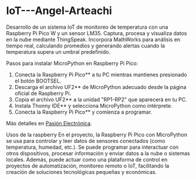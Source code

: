 # IoT---Angel-Arteachi
Desarrollo de un sistema IoT de monitoreo de temperatura con una Raspberry Pi Pico W y un sensor LM35. Captura, procesa y visualiza datos en la nube mediante ThingSpeak. Incorpora MathWorks para análisis en tiempo real, calculando promedios y generando alertas cuando la temperatura supera un umbral predefinido.

Pasos para instalar MicroPython en Raspberry Pi Pico:

1. Conecta la Raspberry Pi Pico** a tu PC mientras mantienes presionado el botón BOOTSEL.
2. Descarga el archivo UF2** de MicroPython adecuado desde la página oficial de Raspberry Pi.
3. Copia el archivo UF2** a la unidad "RP1-RP2" que aparecerá en tu PC.
4. Instala Thonny IDE** y selecciona MicroPython como intérprete.
5. Conecta la Raspberry Pi Pico** y comienza a programar.

Más detalles en [Pasión Electrónica](https://pasionelectronica.com/como-instalar-micropython-en-la-raspberry-pi-pico/).

Usos de la raspberry
En el proyecto, la Raspberry Pi Pico con MicroPython se usa para controlar y leer datos de sensores conectados (como temperatura, humedad, etc.). Se puede programar para interactuar con otros dispositivos, procesar información y enviar datos a la nube o sistemas locales. Además, puede actuar como una plataforma de control en proyectos de automatización, monitoreo remoto o IoT, facilitando la creación de soluciones tecnológicas pequeñas y económicas.

